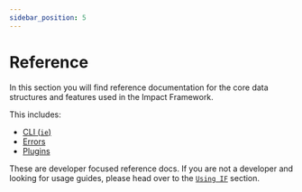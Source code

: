 ```yaml
---
sidebar_position: 5
---
```


# Reference

In this section you will find reference documentation for the core data structures and features used in the Impact Framework.

This includes:

- [CLI (`ie`)](cli.md)
- [Errors](errors.md)
- [Plugins](plugins.md)

These are developer focused reference docs. If you are not a developer and looking for usage guides, please head over to the [`Using IF`](../using-if/) section.
